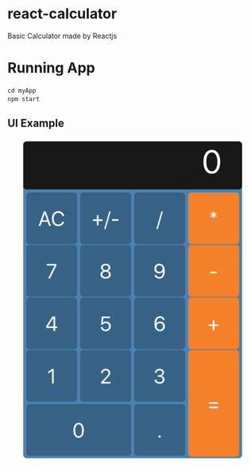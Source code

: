 # react-calculator
Basic Calculator made by Reactjs

# Running App
<code>cd myApp</code><br>
<code>npm start</code>

## UI Example
<p align="center">
  <img width="450" height="650" src="https://github.com/melihozden/react-calculator/blob/master/githubimagecalculator.png">
</p>
